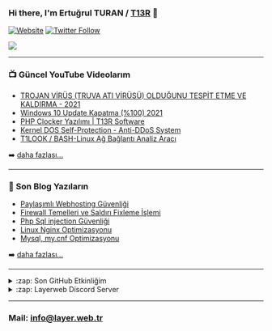 ### Hi there, I'm Ertuğrul TURAN / [T13R][twitter] 👋

[![Website](https://img.shields.io/website?label=layer.web.tr&style=for-the-badge&url=https%3A%2F%2Fblog.layer.web.tr)](https://layer.web.tr)
[![Twitter Follow](https://img.shields.io/twitter/follow/ByT13R?color=1DA1F2&logo=twitter&style=for-the-badge)](https://twitter.com/intent/follow?original_referer=https%3A%2F%2Fgithub.com%2FByT13R&screen_name=ByT13R)
<br>

  <img src="https://discord.c99.nl/widget/theme-4/626823923211829261.png"> </br>


---

### 📺 Güncel YouTube Videolarım

<!-- YOUTUBE:START -->
- [TROJAN VİRÜS &lpar;TRUVA ATI VİRÜSÜ&rpar; OLDUĞUNU TESPİT ETME VE KALDIRMA - 2021](https://www.youtube.com/watch?v=bpbOExGTa9U)
- [Windows 10 Update Kapatma &lpar;%100&rpar; 2021](https://www.youtube.com/watch?v=H1xxW9-qLgM)
- [PHP Clocker Yazılımı | T13R Software](https://www.youtube.com/watch?v=lUAcriH36-c)
- [Kernel DOS Self-Protection - Anti-DDoS System](https://www.youtube.com/watch?v=RIeJ4I5wQ04)
- [T1LOOK / BASH-Linux Ağ Bağlantı Analiz Aracı](https://www.youtube.com/watch?v=HpFK09QK1D8)
<!-- YOUTUBE:END -->

➡️ [daha fazlası...](https://www.youtube.com/channel/UCM1G2CgjxYaGhvMF5Ri3Zjw)

---

### 📕 Son Blog Yazıların

<!-- BLOG-POST-LIST:START -->
- [Paylaşımlı Webhosting Güvenliği](https://blog.layer.web.tr/posts/a-dan-z-ye-webhosting-guvenligi/)
- [Firewall Temelleri ve Saldırı Fixleme İşlemi](https://blog.layer.web.tr/posts/saldiri-fixleme/)
- [Php Sql injection Güvenliği](https://blog.layer.web.tr/posts/php-guvenligi/)
- [Linux Nginx Optimizasyonu](https://blog.layer.web.tr/posts/nginx-optimize/)
- [Mysql, my.cnf Optimizasyonu](https://blog.layer.web.tr/posts/mysqloptimize/)
<!-- BLOG-POST-LIST:END -->

➡️ [daha fazlası...](https://blog.layer.web.tr)

---

<details>
  <summary>:zap: Son GitHub Etkinliğim</summary>
  
<!--START_SECTION:activity-->
1. ❗️ Reopened issue [#1251](https://github.com/CISOfy/lynis/issues/1251) in [CISOfy/lynis](https://github.com/CISOfy/lynis)
2. ❗️ Closed issue [#1251](https://github.com/CISOfy/lynis/issues/1251) in [CISOfy/lynis](https://github.com/CISOfy/lynis)
3. ❗️ Opened issue [#1251](https://github.com/CISOfy/lynis/issues/1251) in [CISOfy/lynis](https://github.com/CISOfy/lynis)
4. 🗣 Commented on [#1](https://github.com/ertugrulturan/vddos-sensor-plugin/issues/1) in [ertugrulturan/vddos-sensor-plugin](https://github.com/ertugrulturan/vddos-sensor-plugin)
5. 🗣 Commented on [#1](https://github.com/ertugrulturan/vddos-sensor-plugin/issues/1) in [ertugrulturan/vddos-sensor-plugin](https://github.com/ertugrulturan/vddos-sensor-plugin)
<!--END_SECTION:activity-->

</details>

<details>
  <summary>:zap: Layerweb Discord Server</summary>

  <iframe src="https://discord.com/widget?id=803438522152648744&theme=dark" width="350" height="500" allowtransparency="true" frameborder="0" sandbox="allow-popups allow-popups-to-escape-sandbox allow-same-origin allow-scripts"></iframe>

</details>

[website]: https://layer.web.tr
[twitter]: https://twitter.com/ByT13R
[youtube]: https://www.youtube.com/channel/UCM1G2CgjxYaGhvMF5Ri3Zjw

---

### Mail: info@layer.web.tr
